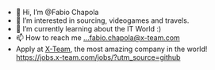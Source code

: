 - 👋 Hi, I’m @Fabio Chapola
- 👀 I’m interested in sourcing, videogames and travels.
- 🌱 I’m currently learning about the IT World :)
- 📫 How to reach me ...fabio.chapola@x-team.com
- Apply at [X-Team]([URL](https://jobs.x-team.com/jobs/?utm_source=github)), the most amazing company in the world! 
https://jobs.x-team.com/jobs/?utm_source=github
<!---
Fabiochapola/Fabiochapola is a ✨ special ✨ repository because its `README.md` (this file) appears on your GitHub profile.
You can click the Preview link to take a look at your changes.
--->
